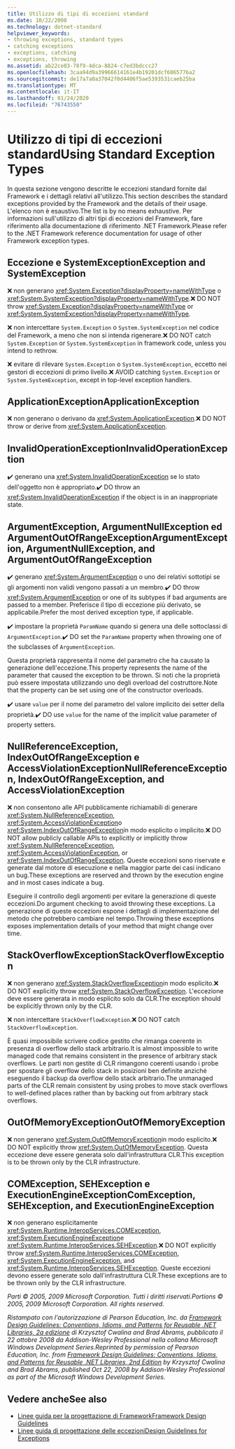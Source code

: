```yaml
---
title: Utilizzo di tipi di eccezioni standard
ms.date: 10/22/2008
ms.technology: dotnet-standard
helpviewer_keywords:
- throwing exceptions, standard types
- catching exceptions
- exceptions, catching
- exceptions, throwing
ms.assetid: ab22ce03-78f9-4dca-8824-c7ed3bdccc27
ms.openlocfilehash: 3caa94d9a39966614161e4b19201dcf6065776a2
ms.sourcegitcommit: de17a7a0a37042f0d4406f5ae5393531caeb25ba
ms.translationtype: MT
ms.contentlocale: it-IT
ms.lasthandoff: 01/24/2020
ms.locfileid: "76743550"
---
```

# <a name="using-standard-exception-types"></a><span data-ttu-id="d0ea6-102">Utilizzo di tipi di eccezioni standard</span><span class="sxs-lookup"><span data-stu-id="d0ea6-102">Using Standard Exception Types</span></span>
<span data-ttu-id="d0ea6-103">In questa sezione vengono descritte le eccezioni standard fornite dal Framework e i dettagli relativi all'utilizzo.</span><span class="sxs-lookup"><span data-stu-id="d0ea6-103">This section describes the standard exceptions provided by the Framework and the details of their usage.</span></span> <span data-ttu-id="d0ea6-104">L'elenco non è esaustivo.</span><span class="sxs-lookup"><span data-stu-id="d0ea6-104">The list is by no means exhaustive.</span></span> <span data-ttu-id="d0ea6-105">Per informazioni sull'utilizzo di altri tipi di eccezioni del Framework, fare riferimento alla documentazione di riferimento .NET Framework.</span><span class="sxs-lookup"><span data-stu-id="d0ea6-105">Please refer to the .NET Framework reference documentation for usage of other Framework exception types.</span></span>

## <a name="exception-and-systemexception"></a><span data-ttu-id="d0ea6-106">Eccezione e SystemException</span><span class="sxs-lookup"><span data-stu-id="d0ea6-106">Exception and SystemException</span></span>
 <span data-ttu-id="d0ea6-107">❌ non generano <xref:System.Exception?displayProperty=nameWithType> o <xref:System.SystemException?displayProperty=nameWithType>.</span><span class="sxs-lookup"><span data-stu-id="d0ea6-107">❌ DO NOT throw <xref:System.Exception?displayProperty=nameWithType> or <xref:System.SystemException?displayProperty=nameWithType>.</span></span>

 <span data-ttu-id="d0ea6-108">❌ non intercettare `System.Exception` o `System.SystemException` nel codice del Framework, a meno che non si intenda rigenerare.</span><span class="sxs-lookup"><span data-stu-id="d0ea6-108">❌ DO NOT catch `System.Exception` or `System.SystemException` in framework code, unless you intend to rethrow.</span></span>

 <span data-ttu-id="d0ea6-109">❌ evitare di rilevare `System.Exception` o `System.SystemException`, eccetto nei gestori di eccezioni di primo livello.</span><span class="sxs-lookup"><span data-stu-id="d0ea6-109">❌ AVOID catching `System.Exception` or `System.SystemException`, except in top-level exception handlers.</span></span>

## <a name="applicationexception"></a><span data-ttu-id="d0ea6-110">ApplicationException</span><span class="sxs-lookup"><span data-stu-id="d0ea6-110">ApplicationException</span></span>
 <span data-ttu-id="d0ea6-111">❌ non generano o derivano da <xref:System.ApplicationException>.</span><span class="sxs-lookup"><span data-stu-id="d0ea6-111">❌ DO NOT throw or derive from <xref:System.ApplicationException>.</span></span>

## <a name="invalidoperationexception"></a><span data-ttu-id="d0ea6-112">InvalidOperationException</span><span class="sxs-lookup"><span data-stu-id="d0ea6-112">InvalidOperationException</span></span>
 <span data-ttu-id="d0ea6-113">✔️ generano una <xref:System.InvalidOperationException> se lo stato dell'oggetto non è appropriato.</span><span class="sxs-lookup"><span data-stu-id="d0ea6-113">✔️ DO throw an <xref:System.InvalidOperationException> if the object is in an inappropriate state.</span></span>

## <a name="argumentexception-argumentnullexception-and-argumentoutofrangeexception"></a><span data-ttu-id="d0ea6-114">ArgumentException, ArgumentNullException ed ArgumentOutOfRangeException</span><span class="sxs-lookup"><span data-stu-id="d0ea6-114">ArgumentException, ArgumentNullException, and ArgumentOutOfRangeException</span></span>
 <span data-ttu-id="d0ea6-115">✔️ generano <xref:System.ArgumentException> o uno dei relativi sottotipi se gli argomenti non validi vengono passati a un membro.</span><span class="sxs-lookup"><span data-stu-id="d0ea6-115">✔️ DO throw <xref:System.ArgumentException> or one of its subtypes if bad arguments are passed to a member.</span></span> <span data-ttu-id="d0ea6-116">Preferisce il tipo di eccezione più derivato, se applicabile.</span><span class="sxs-lookup"><span data-stu-id="d0ea6-116">Prefer the most derived exception type, if applicable.</span></span>

 <span data-ttu-id="d0ea6-117">✔️ impostare la proprietà `ParamName` quando si genera una delle sottoclassi di `ArgumentException`.</span><span class="sxs-lookup"><span data-stu-id="d0ea6-117">✔️ DO set the `ParamName` property when throwing one of the subclasses of `ArgumentException`.</span></span>

 <span data-ttu-id="d0ea6-118">Questa proprietà rappresenta il nome del parametro che ha causato la generazione dell'eccezione.</span><span class="sxs-lookup"><span data-stu-id="d0ea6-118">This property represents the name of the parameter that caused the exception to be thrown.</span></span> <span data-ttu-id="d0ea6-119">Si noti che la proprietà può essere impostata utilizzando uno degli overload del costruttore.</span><span class="sxs-lookup"><span data-stu-id="d0ea6-119">Note that the property can be set using one of the constructor overloads.</span></span>

 <span data-ttu-id="d0ea6-120">✔️ usare `value` per il nome del parametro del valore implicito dei setter della proprietà.</span><span class="sxs-lookup"><span data-stu-id="d0ea6-120">✔️ DO use `value` for the name of the implicit value parameter of property setters.</span></span>

## <a name="nullreferenceexception-indexoutofrangeexception-and-accessviolationexception"></a><span data-ttu-id="d0ea6-121">NullReferenceException, IndexOutOfRangeException e AccessViolationException</span><span class="sxs-lookup"><span data-stu-id="d0ea6-121">NullReferenceException, IndexOutOfRangeException, and AccessViolationException</span></span>
 <span data-ttu-id="d0ea6-122">❌ non consentono alle API pubblicamente richiamabili di generare <xref:System.NullReferenceException>, <xref:System.AccessViolationException>o <xref:System.IndexOutOfRangeException>in modo esplicito o implicito.</span><span class="sxs-lookup"><span data-stu-id="d0ea6-122">❌ DO NOT allow publicly callable APIs to explicitly or implicitly throw <xref:System.NullReferenceException>, <xref:System.AccessViolationException>, or <xref:System.IndexOutOfRangeException>.</span></span> <span data-ttu-id="d0ea6-123">Queste eccezioni sono riservate e generate dal motore di esecuzione e nella maggior parte dei casi indicano un bug.</span><span class="sxs-lookup"><span data-stu-id="d0ea6-123">These exceptions are reserved and thrown by the execution engine and in most cases indicate a bug.</span></span>

 <span data-ttu-id="d0ea6-124">Eseguire il controllo degli argomenti per evitare la generazione di queste eccezioni.</span><span class="sxs-lookup"><span data-stu-id="d0ea6-124">Do argument checking to avoid throwing these exceptions.</span></span> <span data-ttu-id="d0ea6-125">La generazione di queste eccezioni espone i dettagli di implementazione del metodo che potrebbero cambiare nel tempo.</span><span class="sxs-lookup"><span data-stu-id="d0ea6-125">Throwing these exceptions exposes implementation details of your method that might change over time.</span></span>

## <a name="stackoverflowexception"></a><span data-ttu-id="d0ea6-126">StackOverflowException</span><span class="sxs-lookup"><span data-stu-id="d0ea6-126">StackOverflowException</span></span>
 <span data-ttu-id="d0ea6-127">❌ non generano <xref:System.StackOverflowException>in modo esplicito.</span><span class="sxs-lookup"><span data-stu-id="d0ea6-127">❌ DO NOT explicitly throw <xref:System.StackOverflowException>.</span></span> <span data-ttu-id="d0ea6-128">L'eccezione deve essere generata in modo esplicito solo da CLR.</span><span class="sxs-lookup"><span data-stu-id="d0ea6-128">The exception should be explicitly thrown only by the CLR.</span></span>

 <span data-ttu-id="d0ea6-129">❌ non intercettare `StackOverflowException`.</span><span class="sxs-lookup"><span data-stu-id="d0ea6-129">❌ DO NOT catch `StackOverflowException`.</span></span>

 <span data-ttu-id="d0ea6-130">È quasi impossibile scrivere codice gestito che rimanga coerente in presenza di overflow dello stack arbitrario.</span><span class="sxs-lookup"><span data-stu-id="d0ea6-130">It is almost impossible to write managed code that remains consistent in the presence of arbitrary stack overflows.</span></span> <span data-ttu-id="d0ea6-131">Le parti non gestite di CLR rimangono coerenti usando i probe per spostare gli overflow dello stack in posizioni ben definite anziché eseguendo il backup da overflow dello stack arbitrario.</span><span class="sxs-lookup"><span data-stu-id="d0ea6-131">The unmanaged parts of the CLR remain consistent by using probes to move stack overflows to well-defined places rather than by backing out from arbitrary stack overflows.</span></span>

## <a name="outofmemoryexception"></a><span data-ttu-id="d0ea6-132">OutOfMemoryException</span><span class="sxs-lookup"><span data-stu-id="d0ea6-132">OutOfMemoryException</span></span>
 <span data-ttu-id="d0ea6-133">❌ non generano <xref:System.OutOfMemoryException>in modo esplicito.</span><span class="sxs-lookup"><span data-stu-id="d0ea6-133">❌ DO NOT explicitly throw <xref:System.OutOfMemoryException>.</span></span> <span data-ttu-id="d0ea6-134">Questa eccezione deve essere generata solo dall'infrastruttura CLR.</span><span class="sxs-lookup"><span data-stu-id="d0ea6-134">This exception is to be thrown only by the CLR infrastructure.</span></span>

## <a name="comexception-sehexception-and-executionengineexception"></a><span data-ttu-id="d0ea6-135">COMException, SEHException e ExecutionEngineException</span><span class="sxs-lookup"><span data-stu-id="d0ea6-135">ComException, SEHException, and ExecutionEngineException</span></span>
 <span data-ttu-id="d0ea6-136">❌ non generano esplicitamente <xref:System.Runtime.InteropServices.COMException>, <xref:System.ExecutionEngineException>e <xref:System.Runtime.InteropServices.SEHException>.</span><span class="sxs-lookup"><span data-stu-id="d0ea6-136">❌ DO NOT explicitly throw <xref:System.Runtime.InteropServices.COMException>,  <xref:System.ExecutionEngineException>, and <xref:System.Runtime.InteropServices.SEHException>.</span></span> <span data-ttu-id="d0ea6-137">Queste eccezioni devono essere generate solo dall'infrastruttura CLR.</span><span class="sxs-lookup"><span data-stu-id="d0ea6-137">These exceptions are to be thrown only by the CLR infrastructure.</span></span>

 <span data-ttu-id="d0ea6-138">*Parti © 2005, 2009 Microsoft Corporation. Tutti i diritti riservati.*</span><span class="sxs-lookup"><span data-stu-id="d0ea6-138">*Portions © 2005, 2009 Microsoft Corporation. All rights reserved.*</span></span>

 <span data-ttu-id="d0ea6-139">*Ristampato con l'autorizzazione di Pearson Education, Inc. da [Framework Design Guidelines: Conventions, Idioms, and Patterns for Reusable .NET Libraries, 2a edizione](https://www.informit.com/store/framework-design-guidelines-conventions-idioms-and-9780321545619) di Krzysztof Cwalina and Brad Abrams, pubblicato il 22 ottobre 2008 da Addison-Wesley Professional nella collana Microsoft Windows Development Series.*</span><span class="sxs-lookup"><span data-stu-id="d0ea6-139">*Reprinted by permission of Pearson Education, Inc. from [Framework Design Guidelines: Conventions, Idioms, and Patterns for Reusable .NET Libraries, 2nd Edition](https://www.informit.com/store/framework-design-guidelines-conventions-idioms-and-9780321545619) by Krzysztof Cwalina and Brad Abrams, published Oct 22, 2008 by Addison-Wesley Professional as part of the Microsoft Windows Development Series.*</span></span>

## <a name="see-also"></a><span data-ttu-id="d0ea6-140">Vedere anche</span><span class="sxs-lookup"><span data-stu-id="d0ea6-140">See also</span></span>

- [<span data-ttu-id="d0ea6-141">Linee guida per la progettazione di Framework</span><span class="sxs-lookup"><span data-stu-id="d0ea6-141">Framework Design Guidelines</span></span>](../../../docs/standard/design-guidelines/index.md)
- [<span data-ttu-id="d0ea6-142">Linee guida di progettazione delle eccezioni</span><span class="sxs-lookup"><span data-stu-id="d0ea6-142">Design Guidelines for Exceptions</span></span>](../../../docs/standard/design-guidelines/exceptions.md)

